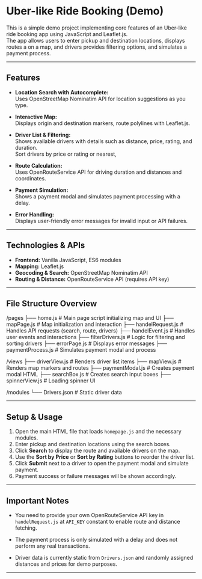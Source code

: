 # Uber-like Ride Booking  (Demo)

This is a simple demo project implementing core features of an Uber-like ride booking app using JavaScript and Leaflet.js.  
The app allows users to enter pickup and destination locations, displays routes a on a map, and drivers provides filtering options, and simulates a payment process.

---

## Features

- **Location Search with Autocomplete:**  
  Uses OpenStreetMap Nominatim API for location suggestions as you type.

- **Interactive Map:**  
  Displays origin and destination markers, route polylines with Leaflet.js.

- **Driver List & Filtering:**  
  Shows available drivers with details such as distance, price, rating, and duration.  
  Sort drivers by price or rating or nearest,

- **Route Calculation:**  
  Uses OpenRouteService API for driving duration and distances and coordinates.

- **Payment Simulation:**  
  Shows a payment modal and simulates payment processing with a delay.

- **Error Handling:**  
  Displays user-friendly error messages for invalid input or API failures.

---

## Technologies & APIs

- **Frontend:** Vanilla JavaScript, ES6 modules  
- **Mapping:** Leaflet.js  
- **Geocoding & Search:** OpenStreetMap Nominatim API  
- **Routing & Distance:** OpenRouteService API (requires API key)  

---

## File Structure Overview
/pages
├── home.js # Main page script initializing map and UI
├── mapPage.js # Map initialization and interaction
├── handelRequest.js # Handles API requests (search, route, drivers)
├── handelEvent.js # Handles user events and interactions
├── filterDrivers.js # Logic for filtering and sorting drivers
├── errorPage.js # Displays error messages
├── paymentProcess.js # Simulates payment modal and process

/views
├── driverView.js # Renders driver list items
├── mapView.js # Renders map markers and routes
├── paymentModal.js # Creates payment modal HTML
├── searchBox.js # Creates search input boxes
├── spinnerView.js # Loading spinner UI

/modules
└── Drivers.json # Static driver data


---

## Setup & Usage
 
1. Open the main HTML file that loads `homepage.js` and the necessary modules.  
2. Enter pickup and destination locations using the search boxes.  
3. Click **Search** to display the route and available drivers on the map.  
4. Use the **Sort by Price** or **Sort by Rating** buttons to reorder the driver list.  
5. Click **Submit** next to a driver to open the payment modal and simulate payment.  
6. Payment success or failure messages will be shown accordingly.

---

## Important Notes

- You need to provide your own OpenRouteService API key in `handelRequest.js` at `API_KEY` constant to enable route and distance fetching.

- The payment process is only simulated with a delay and does not perform any real transactions.

- Driver data is currently static from `Drivers.json` and randomly assigned distances and prices for demo purposes.

---



